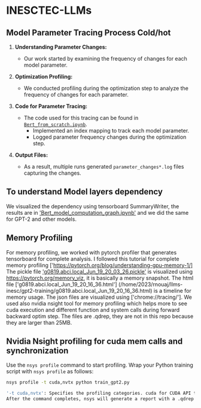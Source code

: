 # INESCTEC-LLMs

## Model Parameter Tracing Process Cold/hot 

1. **Understanding Parameter Changes:**
   - Our work started by examining the frequency of changes for each model parameter.

2. **Optimization Profiling:**
   - We conducted profiling during the optimization step to analyze the frequency of changes for each parameter.

3. **Code for Parameter Tracing:**
   - The code used for this tracing can be found in [`Bert_from_scratch.ipynb`](/home/2023/rnouaj/llms-inesc/bert/Bert_from_scratch.ipynb).
     - Implemented an index mapping to track each model parameter.
     - Logged parameter frequency changes during the optimization step.

4. **Output Files:**
   - As a result, multiple runs generated `parameter_changes*.log` files capturing the changes.

## To understand Model layers dependency

We visualized the dependency using tensorboard SummaryWriter, the results are in  ['Bert_model_computation_graph.ipynb'](/home/2023/rnouaj/llms-inesc/bert/Bert_model_computation_graph.ipynb) and we did the same for GPT-2 and other models.

## Memory Profiling
For memory profiling, we worked with pytorch profiler that generates tensorboard for complete analysis. 
I followed this tutorial for complete memory profiling ['https://pytorch.org/blog/understanding-gpu-memory-1/]
The pickle file ['g0819.abci.local_Jun_19_20_03_26.pickle'](/home/2023/rnouaj/llms-inesc/gpt2-training/g0819.abci.local_Jun_19_20_03_26.pickle) is visualized using  https://pytorch.org/memory_viz, it is basically a memory snapshot.
The html file ['g0819.abci.local_Jun_19_20_16_36.html'] (/home/2023/rnouaj/llms-inesc/gpt2-training/g0819.abci.local_Jun_19_20_16_36.html) is a timeline for memory usage. 
The json files are visualized  using ['chrome://tracing/'].
We used also nvidia nsight tool for memory profiling which helps more to see  cuda execution and different function and system calls during forward backward optim step. The files are .qdrep, they are not in this repo because they are larger than 25MB. 
## Nvidia Nsight profiling for cuda mem calls and synchronization
Use the `nsys profile` command to start profiling. Wrap your Python training script with `nsys profile` as follows:

```bash
nsys profile -t cuda,nvtx python train_gpt2.py

'-t cuda,nvtx': Specifies the profiling categories. cuda for CUDA API tracing and nvtx for NVIDIA Tools Extension (NVTX) API tracing, which provides additional annotations in the timeline.
After the command completes, nsys will generate a report with a .qdrep file extension (e.g., report.qdrep). This file can be opened and analyzed using Nsight Systems GUI.


